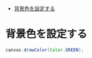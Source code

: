 <!-- TOC START min:1 max:3 link:true asterisk:false update:true -->
- [背景色を設定する](#背景色を設定する)
<!-- TOC END -->


# 背景色を設定する

```Java
canvas.drawColor(Color.GREEN);
```
